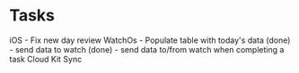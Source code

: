 #  Tasks

iOS
    - Fix new day review 
WatchOs
    - Populate table with today's data (done)
    - send data to watch (done)
    - send data to/from watch when completing a task
Cloud Kit Sync


